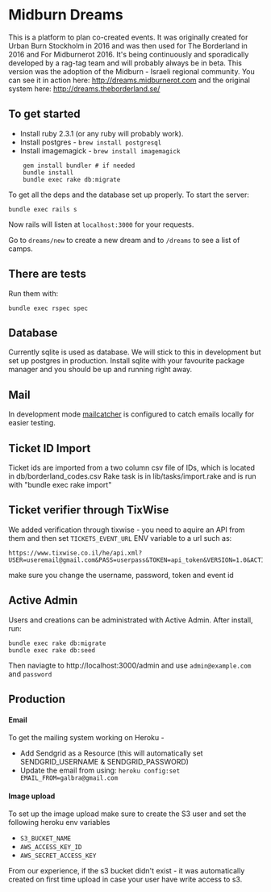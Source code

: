 # Midburn Dreams

This is a platform to plan co-created events. It was originally created for Urban Burn Stockholm in 2016 and was then used for The Borderland in 2016 and For Midburnerot 2016. It's being continuously and sporadically developed by a rag-tag team and will probably always be in beta. This version was the adoption of the Midburn - Israeli regional community. You can see it in action here: 
http://dreams.midburnerot.com
and the original system here:
http://dreams.theborderland.se/

## To get started

* Install ruby 2.3.1 (or any ruby will probably work).
* Install postgres - `brew install postgresql`
* Install imagemagick - `brew install imagemagick`
```
    gem install bundler # if needed
    bundle install
    bundle exec rake db:migrate
```
To get all the deps and the database set up properly. To start the server:

    bundle exec rails s

Now rails will listen at `localhost:3000` for your requests.

Go to `dreams/new` to create a new dream and to `/dreams` to see a list of camps.

## There are tests

Run them with:

    bundle exec rspec spec

## Database

Currently sqlite is used as database. We will stick to this in development but set up
postgres in production. Install sqlite with your favourite package manager and you should
be up and running right away.

## Mail

In development mode [mailcatcher](http://mailcatcher.me/) is configured to catch emails
locally for easier testing.

## Ticket ID Import

Ticket ids are imported from a two column csv file of IDs, which is located in db/borderland_codes.csv
Rake task is in lib/tasks/import.rake and is run with "bundle exec rake import"

## Ticket verifier through TixWise

We added verification through tixwise - you need to aquire an API from them and then set `TICKETS_EVENT_URL` ENV variable to a url such as:
```
https://www.tixwise.co.il/he/api.xml?USER=useremail@gmail.com&PASS=userpass&TOKEN=api_token&VERSION=1.0&ACTION=event_listPurchases&id=event_id
```
make sure you change the username, password, token and event id

## Active Admin
Users and creations can be administrated with Active Admin. 
After install, run:
```
bundle exec rake db:migrate
bundle exec rake db:seed
```
Then naviagte to
http://localhost:3000/admin
and use `admin@example.com` and `password`

## Production

#### Email
To get the mailing system working on Heroku -
* Add Sendgrid as a Resource (this will automatically set SENDGRID_USERNAME & SENDGRID_PASSWORD)
* Update the email from using:
`heroku config:set EMAIL_FROM=galbra@gmail.com`

#### Image upload
To set up the image upload make sure to create the S3 user and set the following heroku env variables
* `S3_BUCKET_NAME`
* `AWS_ACCESS_KEY_ID`
* `AWS_SECRET_ACCESS_KEY`

From our experience, if the s3 bucket didn't exist - it was automatically created on first time upload in case your user have write access to s3.

